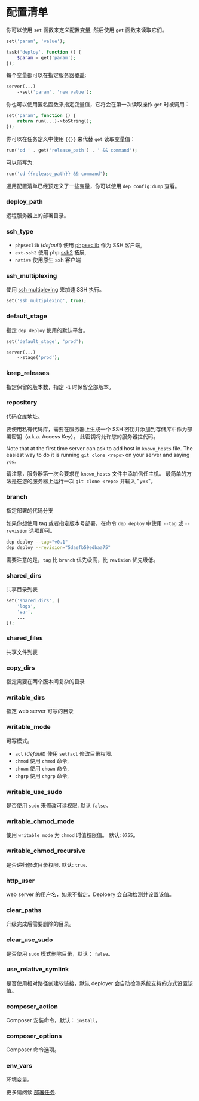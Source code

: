 # 配置清单

你可以使用 `set` 函数来定义配置变量, 然后使用 `get` 函数来读取它们。

```php
set('param', 'value');

task('deploy', function () {
    $param = get('param');
});
```

每个变量都可以在指定服务器覆盖:

```php
server(...)
    ->set('param', 'new value');
```

你也可以使用匿名函数来指定变量值，它将会在第一次读取操作 `get` 时被调用：

```php
set('param', function () {
    return run(...)->toString();
});
```

你可以在任务定义中使用 `{{}}` 来代替 `get` 读取变量值：

```php
run('cd ' . get('release_path') . ' && command');
```

可以简写为:

```php
run('cd {{release_path}} && command');
```

通用配置清单已经预定义了一些变量，你可以使用 `dep config:dump` 查看。

### deploy_path

远程服务器上的部署目录。

### ssh_type

* `phpseclib` (*default*) 使用 [phpseclib](https://github.com/phpseclib/phpseclib) 作为 SSH 客户端,
* `ext-ssh2` 使用 php [ssh2](http://php.net/manual/en/book.ssh2.php) 拓展,
* `native` 使用原生 ssh 客户端

### ssh_multiplexing

使用 [ssh multiplexing](https://en.wikibooks.org/wiki/OpenSSH/Cookbook/Multiplexing) 来加速 SSH 执行。

```php
set('ssh_multiplexing', true);
```

### default_stage

指定 `dep deploy` 使用的默认平台。

```php
set('default_stage', 'prod');

server(...)
    ->stage('prod');
```

### keep_releases

指定保留的版本数，指定 `-1` 时保留全部版本。

### repository

代码仓库地址。

要使用私有代码库，需要在服务器上生成一个 SSH 密钥并添加到存储库中作为部署密钥（a.k.a. Access Key）。 此密钥将允许您的服务器拉代码。

Note that at the first time server can ask to add host in `known_hosts` file. The easiest way to do it is
running `git clone <repo>` on your server and saying `yes`.

请注意，服务器第一次会要求在 `known_hosts` 文件中添加信任主机。 最简单的方法是在您的服务器上运行一次 `git clone <repo>` 并输入 "yes"。

### branch

指定部署的代码分支

如果你想使用 tag 或者指定版本号部署，在命令 `dep deploy` 中使用 `--tag` 或 `--revision` 选项即可。

```bash
dep deploy --tag="v0.1"
dep deploy --revision="5daefb59edbaa75"
```

需要注意的是，`tag` 比 `branch` 优先级高，比 `revision` 优先级低。

### shared_dirs

共享目录列表

```php
set('shared_dirs', [
    'logs',
    'var',
    ...
]);
```

### shared_files

共享文件列表

### copy_dirs

指定需要在两个版本间复杂的目录

### writable_dirs

指定 web server 可写的目录

### writable_mode

可写模式。

* `acl` (*default*) 使用 `setfacl` 修改目录权限.
* `chmod` 使用 `chmod` 命令,
* `chown` 使用 `chown` 命令,
* `chgrp` 使用 `chgrp` 命令,

### writable_use_sudo

是否使用 `sudo` 来修改可读权限. 默认 `false`。

### writable_chmod_mode

使用 `writable_mode` 为 `chmod` 时值权限值。 默认: `0755`。

### writable_chmod_recursive

是否递归修改目录权限. 默认: `true`.

### http_user

web server 的用户名，如果不指定，Deploery 会自动检测并设置该值。

### clear_paths

升级完成后需要删除的目录。

### clear_use_sudo

是否使用 `sudo` 模式删除目录，默认： `false`。

### use_relative_symlink

是否使用相对路径创建软链接，默认 deployer 会自动检测系统支持的方式设置该值。

### composer_action

Composer 安装命令，默认： `install`。

### composer_options

Composer 命令选项。

### env_vars

环境变量。

更多请阅读 [部署任务](tasks.md).
